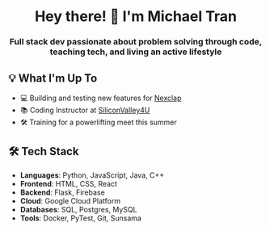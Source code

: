 <h1 align="center">Hey there! 👋 I'm Michael Tran</h1>

<h3 align="center">Full stack dev passionate about problem solving through code, teaching tech, and living an active lifestyle</h3>

## 💡 What I'm Up To

- 💻 Building and testing new features for [Nexclap](https://www.nexclap.com/)
- 📚 Coding Instructor at [SiliconValley4U](https://www.siliconvalley4u.com/) 
- 🛠️ Training for a powerlifting meet this summer

## 🛠️ Tech Stack

- **Languages**: Python, JavaScript, Java, C++
- **Frontend**: HTML, CSS, React
- **Backend**: Flask, Firebase
- **Cloud**: Google Cloud Platform
- **Databases**: SQL, Postgres, MySQL
- **Tools**: Docker, PyTest, Git, Sunsama


